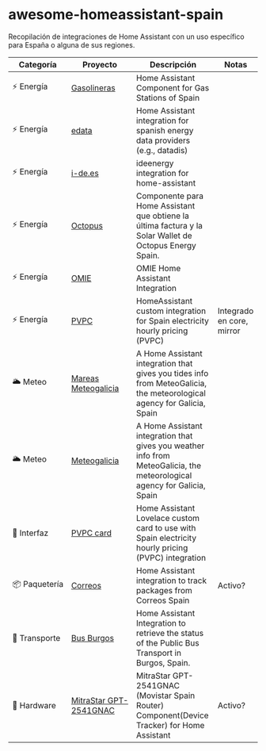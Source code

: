 # awesome-homeassistant-spain

Recopilación de integraciones de Home Assistant con un uso específico para España o alguna de sus regiones.


| Categoría |Proyecto| Descripción | Notas |
| --- | --- | --- | --- |
| ⚡ Energía    | [Gasolineras](https://github.com/MiguelAngelLV/gas_station_spain) | Home Assistant Component for Gas Stations of Spain ||
| ⚡ Energía    | [edata](https://github.com/uvejota/homeassistant-edata) | Home Assistant integration for spanish energy data providers (e.g., datadis) ||
| ⚡ Energía    | [i-de.es](https://github.com/ldotlopez/ha-ideenergy) | ideenergy integration for home-assistant ||
| ⚡ Energía    | [Octopus](https://github.com/MiguelAngelLV/octopus_spain) | Componente para Home Assistant que obtiene la última factura y la Solar Wallet de Octopus Energy Spain. ||
| ⚡ Energía    | [OMIE](https://github.com/luuuis/hass_omie) | OMIE Home Assistant Integration || 
| ⚡ Energía    | [PVPC](https://github.com/azogue/ha-pvpc-custom) | HomeAssistant custom integration for Spain electricity hourly pricing (PVPC) | Integrado en core, mirror |
| 🌥️ Meteo      | [Mareas Meteogalicia](https://github.com/Danieldiazi/homeassistant-meteogalicia_tides) | A Home Assistant integration that gives you tides info from MeteoGalicia, the meteorological agency for Galicia, Spain ||
| 🌥️ Meteo      | [Meteogalicia](https://github.com/Danieldiazi/homeassistant-meteogalicia) | A Home Assistant integration that gives you weather info from MeteoGalicia, the meteorological agency for Galicia, Spain ||
| 🎨 Interfaz   | [PVPC card](https://github.com/danimart1991/pvpc-hourly-pricing-card) | Home Assistant Lovelace custom card to use with Spain electricity hourly pricing (PVPC) integration ||
| 📦 Paquetería | [Correos](https://github.com/rikman122/homeassistant-correos_spain) | Home Assistant integration to track packages from Correos Spain | Activo? |
| 🚌 Transporte | [Bus Burgos](https://github.com/ricveal/ha-bus_burgos) | Home Assistant Integration to retrieve the status of the Public Bus Transport in Burgos, Spain.
| 🤖 Hardware   | [MitraStar GPT-2541GNAC](https://github.com/joseska/MitraStar_GPT-2541GNAC_HA) | MitraStar GPT-2541GNAC (Movistar Spain Router) Component(Device Tracker) for Home Assistant  | Activo? |
